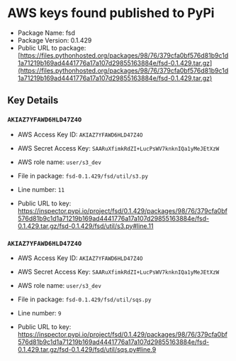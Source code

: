 # AWS keys found published to PyPi

* Package Name: fsd
* Package Version: 0.1.429
* Public URL to package: [https://files.pythonhosted.org/packages/98/76/379cfa0bf576d81b9c1d1a71219b169ad4441776a17a107d29855163884e/fsd-0.1.429.tar.gz](https://files.pythonhosted.org/packages/98/76/379cfa0bf576d81b9c1d1a71219b169ad4441776a17a107d29855163884e/fsd-0.1.429.tar.gz)

## Key Details

### `AKIAZ7YFAWD6HLD47Z4O`

* AWS Access Key ID: `AKIAZ7YFAWD6HLD47Z4O`
* AWS Secret Access Key: `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` 
* AWS role name: `user/s3_dev`
* File in package: `fsd-0.1.429/fsd/util/s3.py`
* Line number: `11`

* Public URL to key: https://inspector.pypi.io/project/fsd/0.1.429/packages/98/76/379cfa0bf576d81b9c1d1a71219b169ad4441776a17a107d29855163884e/fsd-0.1.429.tar.gz/fsd-0.1.429/fsd/util/s3.py#line.11



### `AKIAZ7YFAWD6HLD47Z4O`

* AWS Access Key ID: `AKIAZ7YFAWD6HLD47Z4O`
* AWS Secret Access Key: `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` 
* AWS role name: `user/s3_dev`
* File in package: `fsd-0.1.429/fsd/util/sqs.py`
* Line number: `9`

* Public URL to key: https://inspector.pypi.io/project/fsd/0.1.429/packages/98/76/379cfa0bf576d81b9c1d1a71219b169ad4441776a17a107d29855163884e/fsd-0.1.429.tar.gz/fsd-0.1.429/fsd/util/sqs.py#line.9


